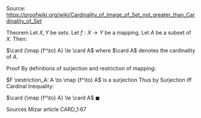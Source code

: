 # 

Source: https://proofwiki.org/wiki/Cardinality_of_Image_of_Set_not_greater_than_Cardinality_of_Set

Theorem
Let $X, Y$ be sets.
Let $f: X \to Y$ be a mapping.
Let $A$ be a subset of $X$.
Then:

$\card {\map {f^\to} A} \le \card A$
where $\card A$ denotes the cardinality of $A$.


Proof
By definitions of surjection and restriction of mapping:

$F \restriction_A: A \to \map {f^\to} A$ is a surjection
Thus by Surjection iff Cardinal Inequality:

$\card {\map {f^\to} A} \le \card A$
$\blacksquare$


Sources
Mizar article CARD_1:67





